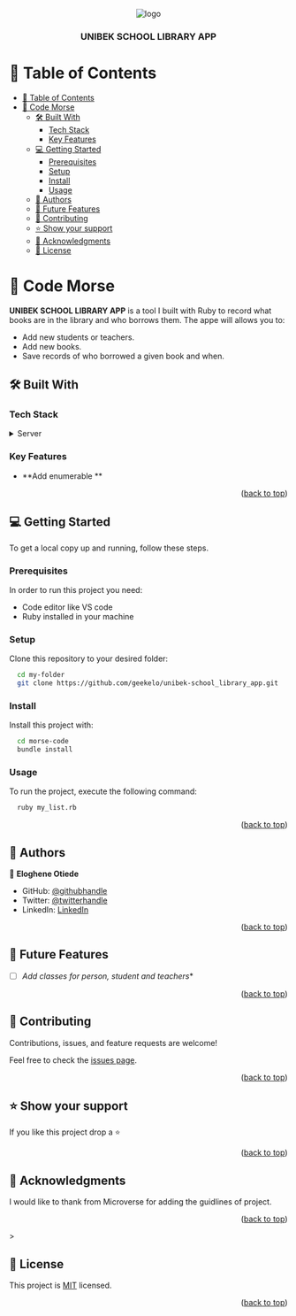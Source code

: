 <a name="readme-top"></a>
<div align="center">
  <!-- You are encouraged to replace this logo with your own! Otherwise you can also remove it. -->
  <img src="https://dl.dropboxusercontent.com/s/110axfscx8e9q3q/Screenshot%202023-04-27%20024351.png" alt="logo" width=""  height="auto" />
  <br/>

  <h3><b>UNIBEK SCHOOL LIBRARY APP</b></h3>

</div>

<!-- TABLE OF CONTENTS -->

# 📗 Table of Contents

- [📗 Table of Contents](#-table-of-contents)
- [📖 Code Morse ](#-code-morse-)
  - [🛠 Built With ](#-built-with-)
    - [Tech Stack ](#tech-stack-)
    - [Key Features ](#key-features-)
  - [💻 Getting Started ](#-getting-started-)
    - [Prerequisites](#prerequisites)
    - [Setup](#setup)
    - [Install](#install)
    - [Usage](#usage)
  - [👥 Authors ](#-authors-)
  - [🔭 Future Features ](#-future-features-)
  - [🤝 Contributing ](#-contributing-)
  - [⭐️ Show your support ](#️-show-your-support-)
  - [🙏 Acknowledgments ](#-acknowledgments-)
  - [📝 License ](#-license-)

<!-- PROJECT DESCRIPTION -->

# 📖 Code Morse <a name="about-project"></a>


**UNIBEK SCHOOL LIBRARY APP** is a tool I built with Ruby to record what books are in the library and who borrows them. The appe will allows you to:

- Add new students or teachers.
- Add new books.
- Save records of who borrowed a given book and when. 

## 🛠 Built With <a name="built-with"></a>

### Tech Stack <a name="tech-stack"></a>


<details>
  <summary>Server</summary>
  <ul>
    <li><a href="https://www.ruby-lang.org/en/">Ruby</a></li>
  </ul>
</details>


<!-- Features -->

### Key Features <a name="key-features"></a>

- **Add enumerable **

<p align="right">(<a href="#readme-top">back to top</a>)</p>


<!-- GETTING STARTED -->

## 💻 Getting Started <a name="getting-started"></a>


To get a local copy up and running, follow these steps.

### Prerequisites

In order to run this project you need:


- Code editor like VS code
- Ruby installed in your machine


### Setup

Clone this repository to your desired folder:


```sh
  cd my-folder
  git clone https://github.com/geekelo/unibek-school_library_app.git
```


### Install

Install this project with:


```sh
  cd morse-code
  bundle install
```


### Usage

To run the project, execute the following command:


```sh
  ruby my_list.rb  
```


<p align="right">(<a href="#readme-top">back to top</a>)</p>

<!-- AUTHORS -->

## 👥 Authors <a name="authors"></a>



👤 **Eloghene Otiede**

- GitHub: [@githubhandle](https://github.com/geekelo)
- Twitter: [@twitterhandle](https://twitter.com/geekelo_xyz)
- LinkedIn: [LinkedIn](https://linkedin.com/in/eloghene-otiede)


<p align="right">(<a href="#readme-top">back to top</a>)</p>

<!-- FUTURE FEATURES -->

## 🔭 Future Features <a name="future-features"></a>


- [ ] *Add classes for person, student and teachers**


<p align="right">(<a href="#readme-top">back to top</a>)</p>

<!-- CONTRIBUTING -->

## 🤝 Contributing <a name="contributing"></a>

Contributions, issues, and feature requests are welcome!

Feel free to check the [issues page](https://github.com/geekelo/unibek-school_library_app/issues).

<p align="right">(<a href="#readme-top">back to top</a>)</p>

<!-- SUPPORT -->

## ⭐️ Show your support <a name="support"></a>


If you like this project drop a ⭐️

<p align="right">(<a href="#readme-top">back to top</a>)</p>

<!-- ACKNOWLEDGEMENTS -->

## 🙏 Acknowledgments <a name="acknowledgements"></a>



I would like to thank from Microverse for adding the guidlines of project.

<p align="right">(<a href="#readme-top">back to top</a>)</p>>


<!-- LICENSE -->

## 📝 License <a name="license"></a>

This project is [MIT](./LICENSE) licensed.


<p align="right">(<a href="#readme-top">back to top</a>)</p>